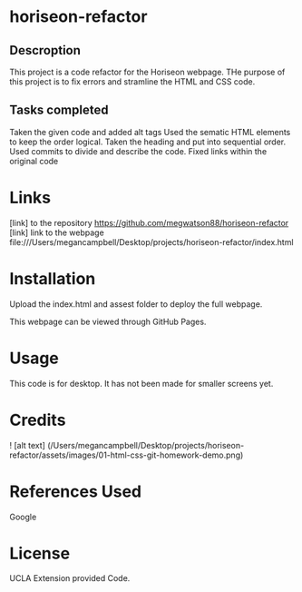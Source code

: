 # horiseon-refactor
## Descroption 
This project is a code refactor for the Horiseon webpage. THe purpose of this project is to fix errors and stramline the HTML and CSS code.  
## Tasks completed 
Taken the given code and added alt tags 
Used the sematic HTML elements to keep the order logical. 
Taken the heading and put into sequential order.
Used commits to divide and describe the code. 
Fixed links within the original code

# Links 
[link] to the repository https://github.com/megwatson88/horiseon-refactor 
[link] link to the webpage file:///Users/megancampbell/Desktop/projects/horiseon-refactor/index.html
# Installation 
Upload the index.html and assest folder to deploy the full webpage. 

This webpage can be viewed through GitHub Pages. 
# Usage 
This code is for desktop. It has not been made for smaller screens yet. 

# Credits 
! [alt text] (/Users/megancampbell/Desktop/projects/horiseon-refactor/assets/images/01-html-css-git-homework-demo.png)
# References Used
Google
# License 
 UCLA Extension provided Code. 
